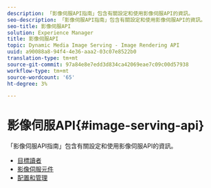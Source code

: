 ```yaml
---
description: 「影像伺服API指南」包含有關設定和使用影像伺服API的資訊。
seo-description: 「影像伺服API指南」包含有關設定和使用影像伺服API的資訊。
seo-title: 影像伺服API
solution: Experience Manager
title: 影像伺服API
topic: Dynamic Media Image Serving - Image Rendering API
uuid: a90088a8-94f4-4e36-aaa2-03c07e8522b0
translation-type: tm+mt
source-git-commit: 97a84e8e7edd3d834ca42069eae7c09c00d57938
workflow-type: tm+mt
source-wordcount: '65'
ht-degree: 3%

---
```



# 影像伺服API{#image-serving-api}

「影像伺服API指南」包含有關設定和使用影像伺服API的資訊。

* [目標讀者](c-intended-audience.md)
* [影像伺服元件](r-components.md)
* [配置和管理](c-configuration-and-administration/c-configuration-and-administration.md)
